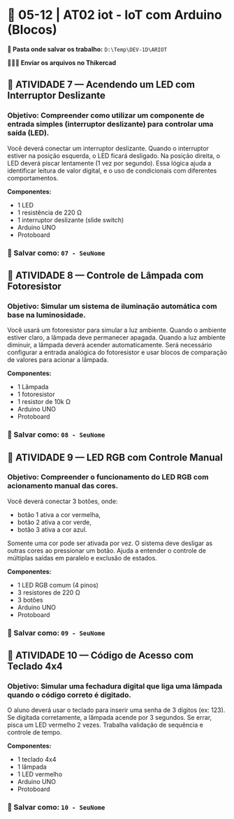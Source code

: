 # 📘 05-12 | AT02 iot - IoT com Arduino (Blocos)

**📁 Pasta onde salvar os trabalho:** `D:\Temp\DEV-1D\ARIOT`

**👨🏻‍🏫 Enviar os arquivos no Thikercad**

## 🧪 ATIVIDADE 7 — Acendendo um LED com Interruptor Deslizante
### **Objetivo:** Compreender como utilizar um componente de entrada simples (interruptor deslizante) para controlar uma saída (LED).
Você deverá conectar um interruptor deslizante. Quando o interruptor estiver na posição esquerda, o LED ficará desligado. Na posição direita, o LED deverá piscar lentamente (1 vez por segundo).
Essa lógica ajuda a identificar leitura de valor digital, e o uso de condicionais com diferentes comportamentos.

**Componentes:**
- 1 LED
- 1 resistência de 220 Ω
- 1 interruptor deslizante (slide switch)
- Arduino UNO
- Protoboard

### 💾 Salvar como: `07 - SeuNome`

## 🧪 ATIVIDADE 8 — Controle de Lâmpada com Fotoresistor
### **Objetivo:** Simular um sistema de iluminação automática com base na luminosidade.
Você usará um fotoresistor para simular a luz ambiente. Quando o ambiente estiver claro, a lâmpada deve permanecer apagada. Quando a luz ambiente diminuir, a lâmpada deverá acender automaticamente.
Será necessário configurar a entrada analógica do fotoresistor e usar blocos de comparação de valores para acionar a lâmpada.

**Componentes:**
- 1 Lâmpada
- 1 fotoresistor
- 1 resistor de 10k Ω
- Arduino UNO
- Protoboard

### 💾 Salvar como: `08 - SeuNome`

## 🧪 ATIVIDADE 9 —  LED RGB com Controle Manual
### **Objetivo:** Compreender o funcionamento do LED RGB com acionamento manual das cores.
Você deverá conectar 3 botões, onde:
- botão 1 ativa a cor vermelha,
- botão 2 ativa a cor verde,
- botão 3 ativa a cor azul.

Somente uma cor pode ser ativada por vez. O sistema deve desligar as outras cores ao pressionar um botão. Ajuda a entender o controle de múltiplas saídas em paralelo e exclusão de estados.

**Componentes:**
- 1 LED RGB comum (4 pinos)
- 3 resistores de 220 Ω
- 3 botões
- Arduino UNO
- Protoboard

### 💾 Salvar como: `09 - SeuNome`

## 🧪 ATIVIDADE 10 —  Código de Acesso com Teclado 4x4
### **Objetivo:** Simular uma fechadura digital que liga uma lâmpada quando o código correto é digitado.
O aluno deverá usar o teclado para inserir uma senha de 3 dígitos (ex: 123). Se digitada corretamente, a lâmpada acende por 3 segundos. Se errar, pisca um LED vermelho 2 vezes.
Trabalha validação de sequência e controle de tempo.

**Componentes:**
- 1 teclado 4x4
- 1 lâmpada
- 1 LED vermelho
- Arduino UNO
- Protoboard

### 💾 Salvar como: `10 - SeuNome`